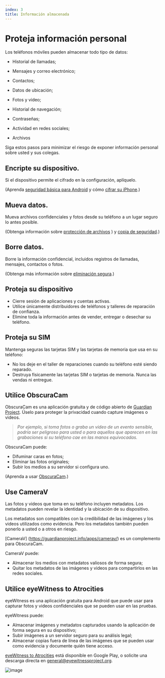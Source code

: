 ```yaml
---
index: 3
title: Información almacenada
---
```

# Proteja información personal

Los teléfonos móviles pueden almacenar todo tipo de datos:

*   Historial de llamadas;
*   Mensajes y correo electrónico;
*   Contactos;
*   Datos de ubicación;
*   Fotos y video;
*   Historial de navegación;
*   Contraseñas;

*   Actividad en redes sociales;
*   Archivos

Siga estos pasos para minimizar el riesgo de exponer información personal sobre usted y sus colegas.

## Encripte su dispositivo.

Si el dispositivo permite el cifrado en la configuración, aplíquelo.

(Aprenda [seguridad básica para Android](umbrella://lesson/android)  y cómo [cifrar su iPhone](umbrella://lesson/encrypt-your-iphone).)

## Mueva datos.

Mueva archivos confidenciales y fotos desde su teléfono a un lugar seguro lo antes posible.

(Obtenga información sobre [protección de archivos](umbrella://lesson/protecting-files) ) y [copia de seguridad](umbrella://lesson/backing-up).)

## Borre datos.

Borre la información confidencial, incluidos registros de llamadas, mensajes, contactos o fotos.

(Obtenga más información sobre [eliminación segura](umbrella://lesson/safely-deleting).)

## Proteja su dispositivo

*   Cierre sesión de aplicaciones y cuentas activas.
*   Utilice únicamente distribuidores de teléfonos y talleres de reparación de confianza.
*   Elimine toda la información antes de vender, entregar o desechar su teléfono.

## Proteja su SIM

Mantenga seguras las tarjetas SIM y las tarjetas de memoria que usa en su teléfono:

*   No los deje en el taller de reparaciones cuando su teléfono esté siendo reparado.
*   Destruya físicamente las tarjetas SIM o tarjetas de memoria. Nunca las vendas ni entregue.

## Utilice ObscuraCam

ObscuraCam es una aplicación gratuita y de código abierto de [Guardian Project](https://guardianproject.info/). Úselo para proteger la privacidad cuando capture imágenes o videos.

> *Por ejemplo, si toma fotos o graba un video de un evento sensible, podría ser peligroso para usted o para aquellos que aparecen en las grabaciones si su teléfono cae en las manos equivocadas.*

ObscuraCam puede:

*   Difuminar caras en fotos;
*   Eliminar las fotos originales;
*   Subir los medios a su servidor si configura uno.

(Aprenda a usar [ObscuraCam](umbrella://tools/obscuracam).)

## Use CameraV

Las fotos y videos que toma en su teléfono incluyen metadatos. Los metadatos pueden revelar la identidad y la ubicación de su dispositivo.

Los metadatos son compatibles con la credibilidad de las imágenes y los videos utilizados como evidencia. Pero los metadatos también pueden ponerlo a usted o a otros en riesgo.

[CameraV] (https://guardianproject.info/apps/camerav/) es un complemento para ObscuraCam.

CameraV puede:

*   Almacenar los medios con metadatos valiosos de forma segura;
*   Quitar los metadatos de las imágenes y videos para compartirlos en las redes sociales.

## Utilice eyeWitness to Atrocities

eyeWitness es una aplicación gratuita para Android que puede usar para capturar fotos y videos confidenciales que se pueden usar en las pruebas.

eyeWitness puede:

*   Almacenar imágenes y metadatos capturados usando la aplicación de forma segura en su dispositivo;
*   Subir imágenes a un servidor seguro para su análisis legal;
*   Almacenar copias fuera de línea de las imágenes que se pueden usar como evidencia y documente quién tiene acceso.

[eyeWitness to Atrocities](http://www.eyewitnessproject.org/) está disponible en Google Play, o solicite una descarga directa en [general@eyewitnessproject.org](general@eyewitnessproject.org).

![image](mobile3.png)